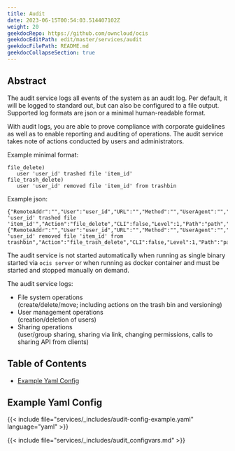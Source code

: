 ```yaml
---
title: Audit
date: 2023-06-15T00:54:03.514407102Z
weight: 20
geekdocRepo: https://github.com/owncloud/ocis
geekdocEditPath: edit/master/services/audit
geekdocFilePath: README.md
geekdocCollapseSection: true
---
```


<!-- Do not edit this file, it is autogenerated. Edit the service README.md instead -->

## Abstract


The audit service logs all events of the system as an audit log. Per default, it will be logged to standard out, but can also be configured to a file output. Supported log formats are json or a minimal human-readable format.

With audit logs, you are able to prove compliance with corporate guidelines as well as to enable reporting and auditing of operations. The audit service takes note of actions conducted by users and administrators.

Example minimal format:
```
file_delete)
   user 'user_id' trashed file 'item_id'
file_trash_delete)
   user 'user_id' removed file 'item_id' from trashbin
```

Example json:
```
{"RemoteAddr":"","User":"user_id","URL":"","Method":"","UserAgent":"","Time":"","App":"admin_audit","Message":"user 'user_id' trashed file 'item_id'","Action":"file_delete","CLI":false,"Level":1,"Path":"path","Owner":"user_id","FileID":"item_id"}
{"RemoteAddr":"","User":"user_id","URL":"","Method":"","UserAgent":"","Time":"","App":"admin_audit","Message":"user 'user_id' removed file 'item_id' from trashbin","Action":"file_trash_delete","CLI":false,"Level":1,"Path":"path","Owner":"user_id","FileID":"item_id"}
```

The audit service is not started automatically when running as single binary started via `ocis server` or when running as docker container and must be started and stopped manually on demand.

The audit service logs:

-   File system operations  
(create/delete/move; including actions on the trash bin and versioning)
-   User management operations  
(creation/deletion of users)
-   Sharing operations  
(user/group sharing, sharing via link, changing permissions, calls to sharing API from clients)

## Table of Contents

* [Example Yaml Config](#example-yaml-config)

## Example Yaml Config
{{< include file="services/_includes/audit-config-example.yaml"  language="yaml" >}}

{{< include file="services/_includes/audit_configvars.md" >}}

